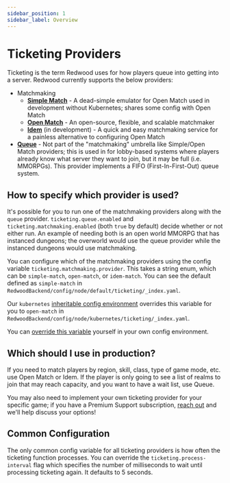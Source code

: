 ```yaml
---
sidebar_position: 1
sidebar_label: Overview
---
```


# Ticketing Providers

Ticketing is the term Redwood uses for how players queue into getting into a server. Redwood currently supports the below providers:

- Matchmaking
  - [**Simple Match**](./simple-match.md) - A dead-simple emulator for Open Match used in development without Kubernetes; shares some config with Open Match
  - [**Open Match**](./open-match.md) - An open-source, flexible, and scalable matchmaker
  - [**Idem**](./idem.md) (in development) - A quick and easy matchmaking service for a painless alternative to configuring Open Match
- [**Queue**](./queue.md) - Not part of the "matchmaking" umbrella like Simple/Open Match providers; this is used in for lobby-based systems where players already know what server they want to join, but it may be full (i.e. MMORPGs). This provider implements a FIFO (First-In-First-Out) queue system.

## How to specify which provider is used?

It's possible for you to run one of the matchmaking providers along with the `queue` provider. `ticketing.queue.enabled` and `ticketing.matchmaking.enabled` (both `true` by default) decide whether or not either run. An example of needing both is an open world MMORPG that has instanced dungeons; the overworld would use the queue provider while the instanced dungeons would use matchmaking.

You can configure which of the matchmaking providers using the config variable `ticketing.matchmaking.provider`. This takes a string enum, which can be `simple-match`, `open-match`, or `idem-match`. You can see the default defined as `simple-match` in `RedwoodBackend/config/node/default/ticketing/_index.yaml`.

Our `kubernetes` [inheritable config environment](../../configuration/overview.md#config-environment-inheritance) overrides this variable for you to `open-match` in `RedwoodBackend/config/node/kubernetes/ticketing/_index.yaml`.

You can [override this variable](../../configuration/overview.md#customization) yourself in your own config environment.

## Which should I use in production?

If you need to match players by region, skill, class, type of game mode, etc. use Open Match or Idem. If the player is only going to see a list of realms to join that may reach capacity, and you want to have a wait list, use Queue.

You may also need to implement your own ticketing provider for your specific game; if you have a Premium Support subscription, [reach out](../../support/how-to-get-support.md) and we'll help discuss your options!

## Common Configuration

The only common config variable for all ticketing providers is how often the ticketing function processes. You can override the `ticketing.process-interval` flag which specifies the number of milliseconds to wait until processing ticketing again. It defaults to 5 seconds.

